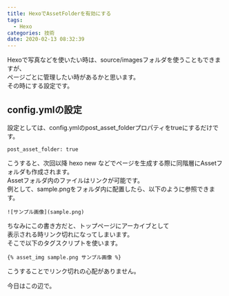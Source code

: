 ```yaml
---
title: HexoでAssetFolderを有効にする
tags:
  - Hexo
categories: 技術
date: 2020-02-13 08:32:39
---
```


Hexoで写真などを使いたい時は、source/imagesフォルダを使うこともできますが、  
ページごとに管理したい時があるかと思います。  
その時にする設定です。   
<!-- more -->
## config.ymlの設定
設定としては、config.ymlのpost_asset_folderプロパティをtrueにするだけです。  

```
post_asset_folder: true
```

こうすると、次回以降 hexo new などでページを生成する際に同階層にAssetフォルダも作成されます。  
Assetフォルダ内のファイルはリンクが可能です。  
例として、sample.pngをフォルダ内に配置したら、以下のように参照できます。  
```
![サンプル画像](sample.png)
```
ちなみにこの書き方だと、トップページにアーカイブとして  
表示される時リンク切れになってしまいます。  
そこで以下のタグスクリプトを使います。  

```
{% asset_img sample.png サンプル画像 %}
```

こうすることでリンク切れの心配がありません。  


今日はこの辺で。

